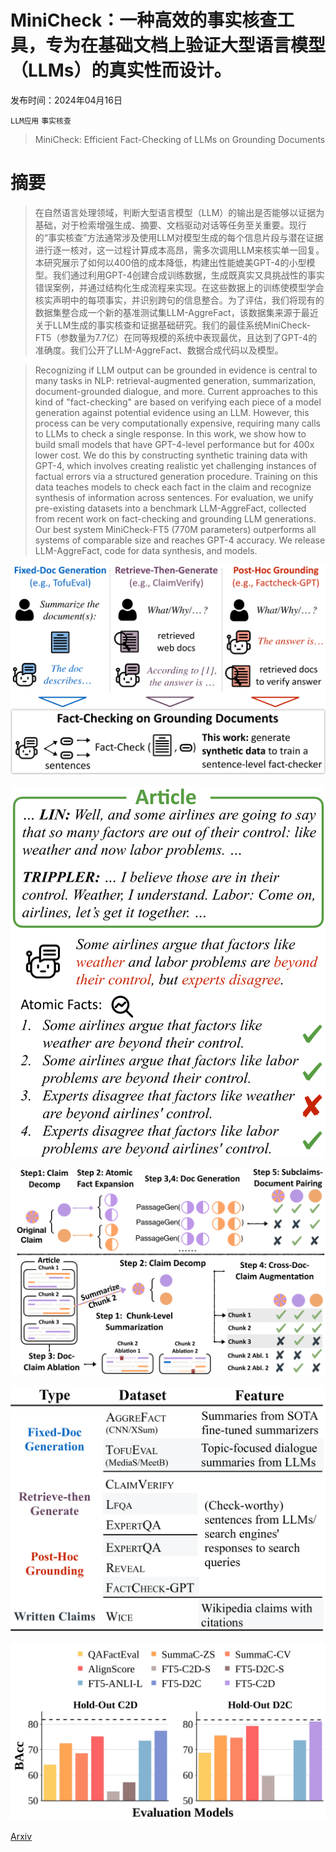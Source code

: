 # MiniCheck：一种高效的事实核查工具，专为在基础文档上验证大型语言模型（LLMs）的真实性而设计。

发布时间：2024年04月16日

`LLM应用` `事实核查`

> MiniCheck: Efficient Fact-Checking of LLMs on Grounding Documents

# 摘要

> 在自然语言处理领域，判断大型语言模型（LLM）的输出是否能够以证据为基础，对于检索增强生成、摘要、文档驱动对话等任务至关重要。现行的“事实核查”方法通常涉及使用LLM对模型生成的每个信息片段与潜在证据进行逐一核对，这一过程计算成本高昂，需多次调用LLM来核实单一回复。本研究展示了如何以400倍的成本降低，构建出性能媲美GPT-4的小型模型。我们通过利用GPT-4创建合成训练数据，生成既真实又具挑战性的事实错误案例，并通过结构化生成流程来实现。在这些数据上的训练使模型学会核实声明中的每项事实，并识别跨句的信息整合。为了评估，我们将现有的数据集整合成一个新的基准测试集LLM-AggreFact，该数据集来源于最近关于LLM生成的事实核查和证据基础研究。我们的最佳系统MiniCheck-FT5（参数量为7.7亿）在同等规模的系统中表现最优，且达到了GPT-4的准确度。我们公开了LLM-AggreFact、数据合成代码以及模型。

> Recognizing if LLM output can be grounded in evidence is central to many tasks in NLP: retrieval-augmented generation, summarization, document-grounded dialogue, and more. Current approaches to this kind of "fact-checking" are based on verifying each piece of a model generation against potential evidence using an LLM. However, this process can be very computationally expensive, requiring many calls to LLMs to check a single response. In this work, we show how to build small models that have GPT-4-level performance but for 400x lower cost. We do this by constructing synthetic training data with GPT-4, which involves creating realistic yet challenging instances of factual errors via a structured generation procedure. Training on this data teaches models to check each fact in the claim and recognize synthesis of information across sentences. For evaluation, we unify pre-existing datasets into a benchmark LLM-AggreFact, collected from recent work on fact-checking and grounding LLM generations. Our best system MiniCheck-FT5 (770M parameters) outperforms all systems of comparable size and reaches GPT-4 accuracy. We release LLM-AggreFact, code for data synthesis, and models.

![MiniCheck：一种高效的事实核查工具，专为在基础文档上验证大型语言模型（LLMs）的真实性而设计。](../../../paper_images/2404.10774/x1.png)

![MiniCheck：一种高效的事实核查工具，专为在基础文档上验证大型语言模型（LLMs）的真实性而设计。](../../../paper_images/2404.10774/x2.png)

![MiniCheck：一种高效的事实核查工具，专为在基础文档上验证大型语言模型（LLMs）的真实性而设计。](../../../paper_images/2404.10774/x3.png)

![MiniCheck：一种高效的事实核查工具，专为在基础文档上验证大型语言模型（LLMs）的真实性而设计。](../../../paper_images/2404.10774/x4.png)

![MiniCheck：一种高效的事实核查工具，专为在基础文档上验证大型语言模型（LLMs）的真实性而设计。](../../../paper_images/2404.10774/x5.png)

[Arxiv](https://arxiv.org/abs/2404.10774)